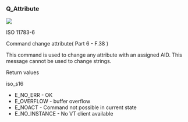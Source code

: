 ### Q\_Attribute

![](https://user-images.githubusercontent.com/69573151/212329228-8c605296-7915-4def-a497-2860e14ae509.png)

ISO 11783-6

Command change attribute( Part 6 - F.38 )

This command is used to change any attribute with an assigned AID. This message cannot be used to change strings.

Return values

iso\_s16

*   E\_NO\_ERR - OK
*   E\_OVERFLOW - buffer overflow
*   E\_NOACT - Command not possible in current state
*   E\_NO\_INSTANCE - No VT client available
